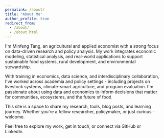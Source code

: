 ```yaml
---
permalink: /about/
title: "About Me"
author_profile: true
redirect_from: 
  - /about/
  - /about.html
---
```


I'm Minfeng Tang, an agricultural and applied economist with a strong focus on data-driven research and policy analysis. My work integrates economic modeling, statistical analysis, and real-world applications to support sustainable food systems, rural development, and environmental stewardship.

With training in economics, data science, and interdisciplinary collaboration, I've worked across academia and policy settings - including projects on livestock systems, climate-smart agriculture, and program evaluation. I'm passionate about using data and economics to inform decisions that matter for communities, ecosystems, and the future of food.

This site is a space to share my research, tools, blog posts, and learning journey. Whether you're a fellow researcher, policymaker, or just curious - welcome.

Feel free to explore my work, get in touch, or connect via GitHub or LinkedIn.